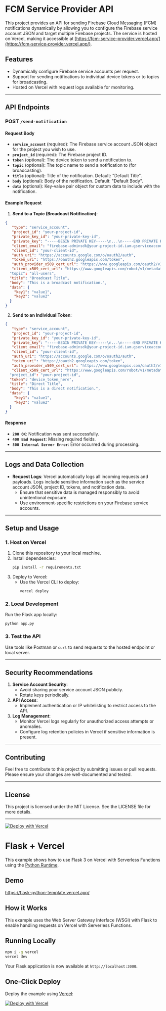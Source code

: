 # FCM Service Provider API

This project provides an API for sending Firebase Cloud Messaging (FCM) notifications dynamically by allowing you to configure the Firebase service account JSON and target multiple Firebase projects. The service is hosted on Vercel, making it accessible at [https://fcm-service-provider.vercel.app/](https://fcm-service-provider.vercel.app/).

## Features
- Dynamically configure Firebase service accounts per request.
- Support for sending notifications to individual device tokens or to topics for broadcasting.
- Hosted on Vercel with request logs available for monitoring.

---

## API Endpoints

### **POST** `/send-notification`

#### **Request Body**
- **`service_account`** (required): The Firebase service account JSON object for the project you wish to use.
- **`project_id`** (required): The Firebase project ID.
- **`token`** (optional): The device token to send a notification to.
- **`topic`** (optional): The topic name to send a notification to (for broadcasting).
- **`title`** (optional): Title of the notification. Default: "Default Title".
- **`body`** (optional): Body of the notification. Default: "Default Body".
- **`data`** (optional): Key-value pair object for custom data to include with the notification.

#### **Example Request**
1. **Send to a Topic (Broadcast Notification)**:
```json
{
   "type": "service_account",
   "project_id": "your-project-id",
   "private_key_id": "your-private-key-id",
   "private_key": "-----BEGIN PRIVATE KEY-----\n...\n-----END PRIVATE KEY-----\n",
   "client_email": "firebase-adminsdk@your-project-id.iam.gserviceaccount.com",
   "client_id": "your-client-id",
   "auth_uri": "https://accounts.google.com/o/oauth2/auth",
   "token_uri": "https://oauth2.googleapis.com/token",
   "auth_provider_x509_cert_url": "https://www.googleapis.com/oauth2/v1/certs",
   "client_x509_cert_url": "https://www.googleapis.com/robot/v1/metadata/x509/firebase-adminsdk%40your-project-id.iam.gserviceaccount.com"
  "topic": "all-users",
  "title": "Broadcast Title",
  "body": "This is a broadcast notification.",
  "data": {
    "key1": "value1",
    "key2": "value2"
  }
}
```

2. **Send to an Individual Token**:
```json
{
   "type": "service_account",
   "project_id": "your-project-id",
   "private_key_id": "your-private-key-id",
   "private_key": "-----BEGIN PRIVATE KEY-----\n...\n-----END PRIVATE KEY-----\n",
   "client_email": "firebase-adminsdk@your-project-id.iam.gserviceaccount.com",
   "client_id": "your-client-id",
   "auth_uri": "https://accounts.google.com/o/oauth2/auth",
   "token_uri": "https://oauth2.googleapis.com/token",
   "auth_provider_x509_cert_url": "https://www.googleapis.com/oauth2/v1/certs",
   "client_x509_cert_url": "https://www.googleapis.com/robot/v1/metadata/x509/firebase-adminsdk%40your-project-id.iam.gserviceaccount.com"
  "project_id": "your-project-id",
  "token": "device_token_here",
  "title": "Direct Title",
  "body": "This is a direct notification.",
  "data": {
    "key1": "value1",
    "key2": "value2"
  }
}
```

#### **Response**
- **`200 OK`**: Notification was sent successfully.
- **`400 Bad Request`**: Missing required fields.
- **`500 Internal Server Error`**: Error occurred during processing.

---

## Logs and Data Collection
- **Request Logs**: Vercel automatically logs all incoming requests and payloads. Logs include sensitive information such as the service account JSON, project ID, tokens, and notification data.
  - Ensure that sensitive data is managed responsibly to avoid unintentional exposure.
  - Use environment-specific restrictions on your Firebase service accounts.

---

## Setup and Usage

### **1. Host on Vercel**
1. Clone this repository to your local machine.
2. Install dependencies:
   ```bash
   pip install -r requirements.txt
   ```
3. Deploy to Vercel:
   - Use the Vercel CLI to deploy:
     ```bash
     vercel deploy
     ```

### **2. Local Development**
Run the Flask app locally:
```bash
python app.py
```

### **3. Test the API**
Use tools like Postman or `curl` to send requests to the hosted endpoint or local server.

---

## Security Recommendations
1. **Service Account Security**:
   - Avoid sharing your service account JSON publicly.
   - Rotate keys periodically.
2. **API Access**:
   - Implement authentication or IP whitelisting to restrict access to the API.
3. **Log Management**:
   - Monitor Vercel logs regularly for unauthorized access attempts or anomalies.
   - Configure log retention policies in Vercel if sensitive information is present.

---

## Contributing
Feel free to contribute to this project by submitting issues or pull requests. Please ensure your changes are well-documented and tested.

---

## License
This project is licensed under the MIT License. See the LICENSE file for more details.


<hr>


[![Deploy with Vercel](https://vercel.com/button)](https://vercel.com/new/clone?repository-url=https%3A%2F%2Fgithub.com%2Fvercel%2Fexamples%2Ftree%2Fmain%2Fpython%2Fflask3&demo-title=Flask%203%20%2B%20Vercel&demo-description=Use%20Flask%203%20on%20Vercel%20with%20Serverless%20Functions%20using%20the%20Python%20Runtime.&demo-url=https%3A%2F%2Fflask3-python-template.vercel.app%2F&demo-image=https://assets.vercel.com/image/upload/v1669994156/random/flask.png)

# Flask + Vercel

This example shows how to use Flask 3 on Vercel with Serverless Functions using the [Python Runtime](https://vercel.com/docs/concepts/functions/serverless-functions/runtimes/python).

## Demo

https://flask-python-template.vercel.app/

## How it Works

This example uses the Web Server Gateway Interface (WSGI) with Flask to enable handling requests on Vercel with Serverless Functions.

## Running Locally

```bash
npm i -g vercel
vercel dev
```

Your Flask application is now available at `http://localhost:3000`.

## One-Click Deploy

Deploy the example using [Vercel](https://vercel.com?utm_source=github&utm_medium=readme&utm_campaign=vercel-examples):

[![Deploy with Vercel](https://vercel.com/button)](https://vercel.com/new/clone?repository-url=https%3A%2F%2Fgithub.com%2Fvercel%2Fexamples%2Ftree%2Fmain%2Fpython%2Fflask3&demo-title=Flask%203%20%2B%20Vercel&demo-description=Use%20Flask%203%20on%20Vercel%20with%20Serverless%20Functions%20using%20the%20Python%20Runtime.&demo-url=https%3A%2F%2Fflask3-python-template.vercel.app%2F&demo-image=https://assets.vercel.com/image/upload/v1669994156/random/flask.png)

